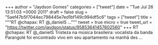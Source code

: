 
+++
author = "Jaydson Gomes"
categories = ["tweet"]
date = "Tue Jul 26 13:51:03 +0000 2011"
draft = false
slug = "5aef47b5f7044ec798445e7ed1bf149c994df5c6"
tags = ["tweet"]
title = """RT @chapax: RT @_danielS ..."""
tweet = true
micro = true
tweet_url = "https://twitter.com/jaydson/status/95853641457602560"
+++
RT @chapax: RT @_danielS Tristeza na música brasileira: vocalista da banda Parangolé foi encontrado vivo em seu apartamento na manhã des ...
